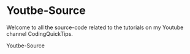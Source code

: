 Youtbe-Source
=============

Welcome to all the source-code related to the tutorials on my Youtube channel CodingQuickTips.

Youtbe-Source
